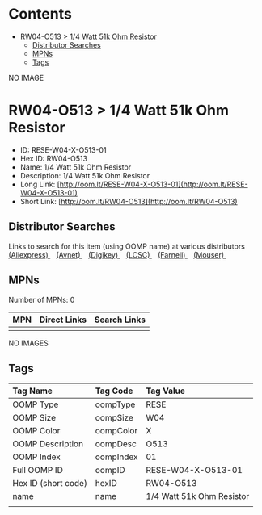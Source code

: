 



Contents
========

* [RW04-O513 > 1/4 Watt 51k Ohm Resistor](#rw04-o513--14-watt-51k-ohm-resistor)
	* [Distributor Searches](#distributor-searches)
	* [MPNs](#mpns)
	* [Tags](#tags)
  
NO IMAGE  
# RW04-O513 > 1/4 Watt 51k Ohm Resistor

- ID: RESE-W04-X-O513-01
- Hex ID: RW04-O513
- Name: 1/4 Watt 51k Ohm Resistor
- Description: 1/4 Watt 51k Ohm Resistor
- Long Link: [http://oom.lt/RESE-W04-X-O513-01](http://oom.lt/RESE-W04-X-O513-01)
- Short Link: [http://oom.lt/RW04-O513](http://oom.lt/RW04-O513)

## Distributor Searches
  
Links to search for this item (using OOMP name) at various distributors  
[(Aliexpress) ](https://www.aliexpress.com/wholesale?SearchText=11171/4+Watt+51k+Ohm+Resistor)&nbsp;&nbsp;&nbsp;[(Avnet) ](https://www.avnet.com/shop/us/search/1/4+Watt+51k+Ohm+Resistor)&nbsp;&nbsp;&nbsp;[(Digikey) ](https://www.digikey.co.uk/en/products/result?s=1/4+Watt+51k+Ohm+Resistor)&nbsp;&nbsp;&nbsp;[(LCSC) ](https://www.lcsc.com/search?q=1/4+Watt+51k+Ohm+Resistor)&nbsp;&nbsp;&nbsp;[(Farnell) ](https://uk.farnell.com/search?st=1/4+Watt+51k+Ohm+Resistor)&nbsp;&nbsp;&nbsp;[(Mouser) ](https://www.mouser.com/c/?q=1/4+Watt+51k+Ohm+Resistor)&nbsp;&nbsp;&nbsp;
## MPNs
  
Number of MPNs: 0  

|MPN|Direct Links|Search Links|
| :--- | :--- | :--- |
||||
  
NO IMAGES  
## Tags
  

|Tag Name|Tag Code|Tag Value|
| :--- | :--- | :--- |
|OOMP Type|oompType|RESE|
|OOMP Size|oompSize|W04|
|OOMP Color|oompColor|X|
|OOMP Description|oompDesc|O513|
|OOMP Index|oompIndex|01|
|Full OOMP ID|oompID|RESE-W04-X-O513-01|
|Hex ID (short code)|hexID|RW04-O513|
|name|name|1/4 Watt 51k Ohm Resistor|
||||
